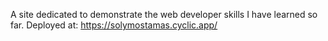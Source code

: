 A site dedicated to demonstrate the web developer skills I have learned so far.
Deployed at: https://solymostamas.cyclic.app/
